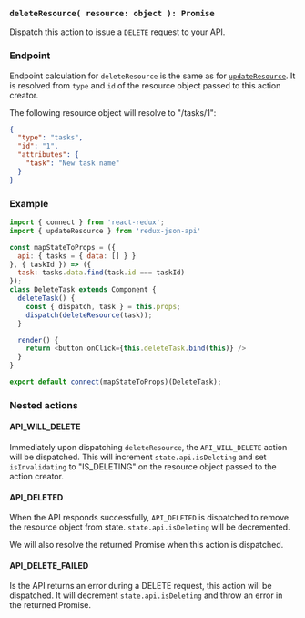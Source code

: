 ### `deleteResource( resource: object ): Promise`

Dispatch this action to issue a `DELETE` request to your API.

### Endpoint

Endpoint calculation for `deleteResource` is the same as for [`updateResource`](./updateResource.md). It is resolved from `type` and `id` of the resource object passed to this action creator.

The following resource object will resolve to "/tasks/1":

```json
{
  "type": "tasks",
  "id": "1",
  "attributes": {
    "task": "New task name"
  }
}
```

### Example

```js
import { connect } from 'react-redux';
import { updateResource } from 'redux-json-api'

const mapStateToProps = ({
  api: { tasks = { data: [] } }
}, { taskId }) => ({
  task: tasks.data.find(task.id === taskId)
});
class DeleteTask extends Component {
  deleteTask() {
    const { dispatch, task } = this.props;
    dispatch(deleteResource(task));
  }

  render() {
    return <button onClick={this.deleteTask.bind(this)} />
  }
}

export default connect(mapStateToProps)(DeleteTask);
```

### Nested actions

#### API_WILL_DELETE

Immediately upon dispatching `deleteResource`, the `API_WILL_DELETE` action will be dispatched. This will increment `state.api.isDeleting` and set `isInvalidating` to "IS_DELETING" on the resource object passed to the action creator.

#### API_DELETED

When the API responds successfully, `API_DELETED` is dispatched to remove the resource object from state. `state.api.isDeleting` will be decremented.

We will also resolve the returned Promise when this action is dispatched.

#### API_DELETE_FAILED

Is the API returns an error during a DELETE request, this action will be dispatched. It will decrement `state.api.isDeleting` and throw an error in the returned Promise.
